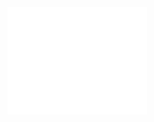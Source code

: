 <a href="https://github.com/samirparhi-dev">
  <img align="center" width="49%" src="./github-metrics.svg"/>
</a>
<!-- <a href="https://github.com/samirparhi-dev">
  <img align="center" width="49%" src="./metrics.plugin.isocalendar.fullyear.svg"/>
</a>
<a href="https://github.com/samirparhi-dev">
  <img align="center" width="49%" src="./metrics.plugin.languages.indepth.svg"/>
</a>
<a href="https://github.com/samirparhi-dev">
  <img align="center" width="49%" src="./metrics.plugin.habits.facts.svg"/>
</a>
<a href="https://github.com/samirparhi-dev">
  <img align="center" width="49%" src="./metrics.plugin.notable.indepth.svg"/>
</a>
<a href="https://github.com/samirparhi-dev">
  <img align="center" width="49%" src="./metrics.plugin.activity.svg"/>
</a> -->